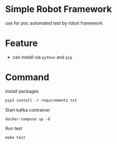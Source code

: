 # Simple Robot Framework
use for poc automated test by robot framework
# Feature 
- can install via `python` and `pip`

# Command
Install packages
```php
pip3 install -r requirements.txt 
```

Start kafka contrainer
```
docker-compose up -d
```

Run test
```
make test
```
